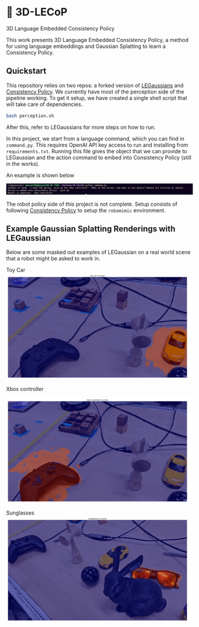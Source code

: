 # 🐇 3D-LECoP
3D Language Embedded Consistency Policy


This work presents 3D Language Embedded Consistency Policy, a method for using language embeddings and Gaussian Splatting to learn a Consistency Policy. 

## Quickstart
This repository relies on two repos: a forked version of [LEGaussians](https://github.com/peasant98/LEGaussians) and [Consistency Policy](https://github.com/Aaditya-Prasad/Consistency-Policy/). We currently have most of the perception side of the pipeline working.
To get it setup, we have created a single shell script that will take care of dependencies.


```sh
bash perception.sh

```

After this, refer to LEGaussians for more steps on how to run.

In this project, we start from a language command, which you can find in `command.py`. This requires OpenAI API key access to run and installing from `requirements.txt`. Running this file gives the object that we can provide to LEGaussian and the action command to embed into Consistency Policy (still in the works).

An example is shown below

![Alt text](image-4.png)


The robot policy side of this project is not complete. Setup consists of following [Consistency Policy](https://github.com/Aaditya-Prasad/Consistency-Policy/) to setup the `robomimic` environment.


## Example Gaussian Splatting Renderings with LEGaussian

Below are some masked out examples of LEGaussian on a real world scene that a robot might be asked to work in.

Toy Car
![Alt text](image-1.png)

Xbox controller

![Alt text](image-2.png)


Sunglasses
![Alt text](image-3.png)